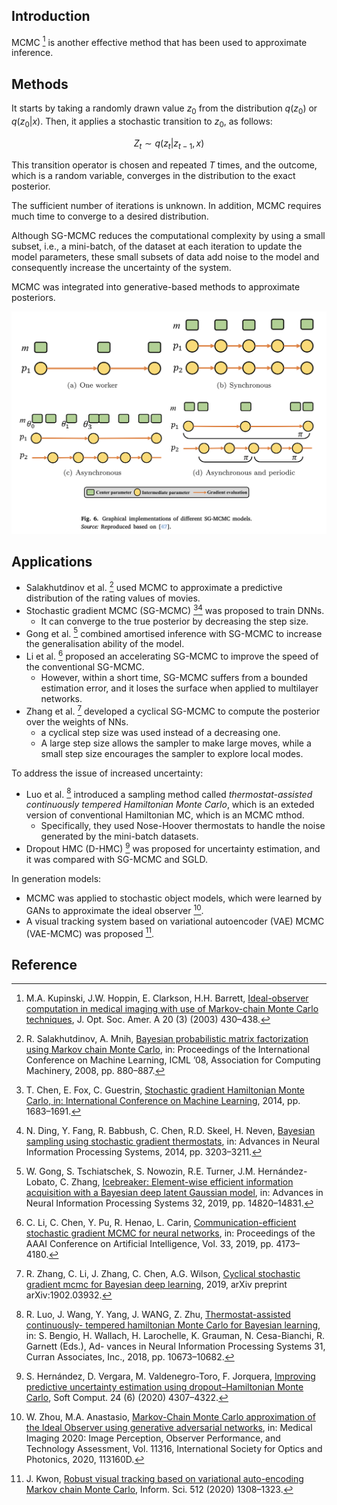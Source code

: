 ## Introduction

MCMC [^1] is another effective method that has been used to approximate inference. 

## Methods

It starts by taking a randomly drawn value $z_0$ from the distribution $q(z_0)$ or $q(z_0|x)$.  Then, it applies a stochastic transition to $z_0$, as follows: 

$$
Z_t \sim q(z_t|z_{t-1}, x)
$$

This transition operator is chosen and repeated $T$ times, and the outcome, which is a random variable, converges in the distribution to the exact posterior.

The sufficient number of iterations is unknown. In addition, MCMC requires much time to converge to a desired distribution.

Although SG-MCMC reduces the computational complexity by using a small subset, i.e., a mini-batch, of the dataset at each iteration to update the model parameters, these small subsets of data add noise to the model and consequently increase the uncertainty of the system.

MCMC was integrated into generative-based methods to approximate posteriors. 

![SG-MCMC](../../_media/SG_MCMC.png)

## Applications

- Salakhutdinov et al. [^2] used MCMC to approximate a predictive distribution of the rating values of movies.
- Stochastic gradient MCMC (SG-MCMC) [^3][^4] was proposed to train DNNs.
	- It can converge to the true posterior by decreasing the step size.
- Gong et al. [^5] combined amortised inference with SG-MCMC to increase the generalisation ability of the model. 
- Li et al. [^6] proposed an accelerating SG-MCMC to improve the speed of the conventional SG-MCMC.
	- However, within a short time, SG-MCMC suffers from a bounded estimation error, and it loses the surface when applied to multilayer networks.
- Zhang et al. [^7] developed a cyclical SG-MCMC to compute the posterior over the weights of NNs.
	- a cyclical step size was used instead of a decreasing one.
	- A large step size allows the sampler to make large moves, while a small step size encourages the sampler to explore local modes.

To address the issue of increased uncertainty:
- Luo et al. [^8] introduced a sampling method called *thermostat-assisted continuously tempered Hamiltonian Monte Carlo*, which is an exteded version of conventional Hamiltonian MC, which is an MCMC mthod.
	- Specifically, they used Nose-Hoover thermostats to handle the noise generated by the mini-batch datasets.
- Dropout HMC (D-HMC) [^9] was proposed for uncertainty estimation, and it was compared with SG-MCMC and SGLD.

In generation models:

- MCMC was applied to stochastic object models, which were learned by GANs to approximate the ideal observer [^10]. 
- A visual tracking system based on variational autoencoder (VAE) MCMC (VAE-MCMC) was proposed [^11].

## Reference

[^1]: M.A. Kupinski, J.W. Hoppin, E. Clarkson, H.H. Barrett, [Ideal-observer computation in medical imaging with use of Markov-chain Monte Carlo techniques](https://pubmed.ncbi.nlm.nih.gov/12630829/), J. Opt. Soc. Amer. A 20 (3) (2003) 430–438.
[^2]: R. Salakhutdinov, A. Mnih, [Bayesian probabilistic matrix factorization using Markov chain Monte Carlo](https://dl.acm.org/doi/10.1145/1390156.1390267), in: Proceedings of the International Conference on Machine Learning, ICML ’08, Association for Computing Machinery, 2008, pp. 880–887.
[^3]: T. Chen, E. Fox, C. Guestrin, [Stochastic gradient Hamiltonian Monte Carlo, in: International Conference on Machine Learning](https://proceedings.mlr.press/v32/cheni14.html), 2014, pp. 1683–1691.
[^4]: N. Ding, Y. Fang, R. Babbush, C. Chen, R.D. Skeel, H. Neven, [Bayesian sampling using stochastic gradient thermostats](https://papers.nips.cc/paper/2014/hash/21fe5b8ba755eeaece7a450849876228-Abstract.html), in: Advances in Neural Information Processing Systems, 2014, pp. 3203–3211.
[^5]: W. Gong, S. Tschiatschek, S. Nowozin, R.E. Turner, J.M. Hernández-Lobato, C. Zhang, [Icebreaker: Element-wise efficient information acquisition with a Bayesian deep latent Gaussian model](https://arxiv.org/abs/1908.04537), in: Advances in Neural Information Processing Systems 32, 2019, pp. 14820–14831.
[^6]: C. Li, C. Chen, Y. Pu, R. Henao, L. Carin, [Communication-efficient stochastic gradient MCMC for neural networks](https://ojs.aaai.org/index.php/AAAI/article/view/5190), in: Proceedings of the AAAI Conference on Artificial Intelligence, Vol. 33, 2019, pp. 4173–4180.
[^7]: R. Zhang, C. Li, J. Zhang, C. Chen, A.G. Wilson, [Cyclical stochastic gradient mcmc for Bayesian deep learning](https://arxiv.org/abs/1902.03932), 2019, arXiv preprint arXiv:1902.03932.
[^8]: R. Luo, J. Wang, Y. Yang, J. WANG, Z. Zhu, [Thermostat-assisted continuously- tempered hamiltonian Monte Carlo for Bayesian learning](https://proceedings.neurips.cc/paper/2018/hash/fcf1d8d2f36c0cde8eca4b86a8fe1df8-Abstract.html), in: S. Bengio, H. Wallach, H. Larochelle, K. Grauman, N. Cesa-Bianchi, R. Garnett (Eds.), Ad- vances in Neural Information Processing Systems 31, Curran Associates, Inc., 2018, pp. 10673–10682.
[^9]: S. Hernández, D. Vergara, M. Valdenegro-Toro, F. Jorquera, [Improving predictive uncertainty estimation using dropout–Hamiltonian Monte Carlo](https://link.springer.com/article/10.1007/s00500-019-04195-w), Soft Comput. 24 (6) (2020) 4307–4322.
[^10]: W. Zhou, M.A. Anastasio, [Markov-Chain Monte Carlo approximation of the Ideal Observer using generative adversarial networks](https://arxiv.org/abs/2001.09526), in: Medical Imaging 2020: Image Perception, Observer Performance, and Technology Assessment, Vol. 11316, International Society for Optics and Photonics, 2020, 113160D.
[^11]: J. Kwon, [Robust visual tracking based on variational auto-encoding Markov chain Monte Carlo](https://www.sciencedirect.com/science/article/abs/pii/S0020025519308618), Inform. Sci. 512 (2020) 1308–1323.